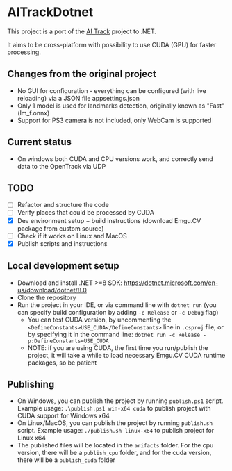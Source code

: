# AITrackDotnet

This project is a port of the [AI Track](https://github.com/AIRLegend/aitrack) project to .NET.

It aims to be cross-platform with possibility to use CUDA (GPU) for faster processing.

## Changes from the original project

- No GUI for configuration - everything can be configured (with live reloading) via a JSON file appsettings.json
- Only 1 model is used for landmarks detection, originally known as "Fast" (lm_f.onnx)
- Support for PS3 camera is not included, only WebCam is supported

## Current status

- On windows both CUDA and CPU versions work, and correctly send data to the OpenTrack via UDP

## TODO

- [ ] Refactor and structure the code
- [ ] Verify places that could be processed by CUDA
- [x] Dev environment setup + build instructions (download Emgu.CV package from custom source)
- [ ] Check if it works on Linux and MacOS
- [x] Publish scripts and instructions

## Local development setup

* Download and install .NET >=8 SDK: https://dotnet.microsoft.com/en-us/download/dotnet/8.0
* Clone the repository
* Run the project in your IDE, or via command line with `dotnet run` (you can specify build configuration by adding `-c Release` or `-c Debug` flag)
  * You can test CUDA version, by uncommenting the `<DefineConstants>USE_CUDA</DefineConstants>` line in `.csproj` file, or by specifying it in the command line: `dotnet run -c Release -p:DefineConstants=USE_CUDA`
  * NOTE: if you are using CUDA, the first time you run/publish the project, it will take a while to load necessary Emgu.CV CUDA runtime packages, so be patient

## Publishing

* On Windows, you can publish the project by running `publish.ps1` script. Example usage: `.\publish.ps1 win-x64 cuda` to publish project with CUDA support for Windows x64
* On Linux/MacOS, you can publish the project by running `publish.sh` script. Example usage: `./publish.sh linux-x64` to publish project for Linux x64
* The published files will be located in the `arifacts` folder. For the cpu version, there will be a `publish_cpu` folder, and for the cuda version, there will be a `publish_cuda` folder